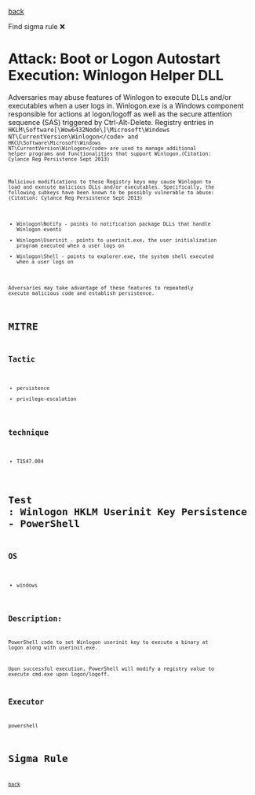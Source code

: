
[back](../index.md)

Find sigma rule :x: 

# Attack: Boot or Logon Autostart Execution: Winlogon Helper DLL 

Adversaries may abuse features of Winlogon to execute DLLs and/or executables when a user logs in. Winlogon.exe is a Windows component responsible for actions at logon/logoff as well as the secure attention sequence (SAS) triggered by Ctrl-Alt-Delete. Registry entries in <code>HKLM\Software[\\Wow6432Node\\]\Microsoft\Windows NT\CurrentVersion\Winlogon\</code> and <code>HKCU\Software\Microsoft\Windows NT\CurrentVersion\Winlogon\</code> are used to manage additional helper programs and functionalities that support Winlogon.(Citation: Cylance Reg Persistence Sept 2013) 

Malicious modifications to these Registry keys may cause Winlogon to load and execute malicious DLLs and/or executables. Specifically, the following subkeys have been known to be possibly vulnerable to abuse: (Citation: Cylance Reg Persistence Sept 2013)

* Winlogon\Notify - points to notification package DLLs that handle Winlogon events
* Winlogon\Userinit - points to userinit.exe, the user initialization program executed when a user logs on
* Winlogon\Shell - points to explorer.exe, the system shell executed when a user logs on

Adversaries may take advantage of these features to repeatedly execute malicious code and establish persistence.

# MITRE
## Tactic
  - persistence
  - privilege-escalation


## technique
  - T1547.004


# Test : Winlogon HKLM Userinit Key Persistence - PowerShell
## OS
  - windows


## Description:
PowerShell code to set Winlogon userinit key to execute a binary at logon along with userinit.exe.

Upon successful execution, PowerShell will modify a registry value to execute cmd.exe upon logon/logoff.


## Executor
powershell

# Sigma Rule


[back](../index.md)

